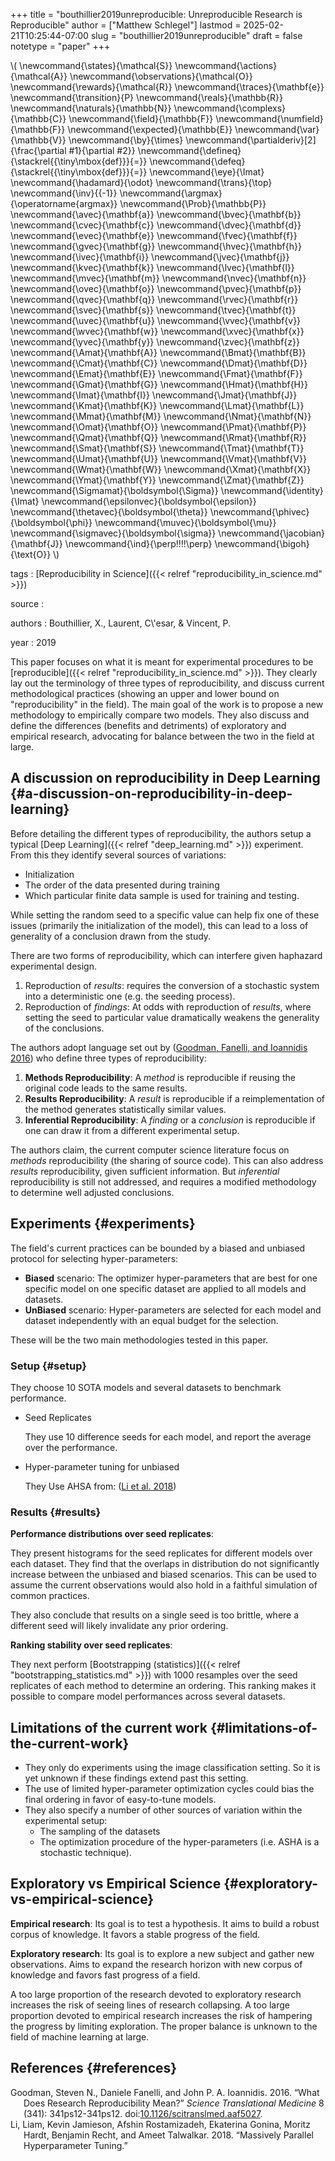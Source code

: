 +++
title = "bouthillier2019unreproducible: Unreproducible Research is Reproducible"
author = ["Matthew Schlegel"]
lastmod = 2025-02-21T10:25:44-07:00
slug = "bouthillier2019unreproducible"
draft = false
notetype = "paper"
+++

\\( \newcommand{\states}{\mathcal{S}}
\newcommand{\actions}{\mathcal{A}}
\newcommand{\observations}{\mathcal{O}}
\newcommand{\rewards}{\mathcal{R}}
\newcommand{\traces}{\mathbf{e}}
\newcommand{\transition}{P}
\newcommand{\reals}{\mathbb{R}}
\newcommand{\naturals}{\mathbb{N}}
\newcommand{\complexs}{\mathbb{C}}
\newcommand{\field}{\mathbb{F}}
\newcommand{\numfield}{\mathbb{F}}
\newcommand{\expected}{\mathbb{E}}
\newcommand{\var}{\mathbb{V}}
\newcommand{\by}{\times}
\newcommand{\partialderiv}[2]{\frac{\partial #1}{\partial #2}}
\newcommand{\defineq}{\stackrel{{\tiny\mbox{def}}}{=}}
\newcommand{\defeq}{\stackrel{{\tiny\mbox{def}}}{=}}
\newcommand{\eye}{\Imat}
\newcommand{\hadamard}{\odot}
\newcommand{\trans}{\top}
\newcommand{\inv}{{-1}}
\newcommand{\argmax}{\operatorname{argmax}}
\newcommand{\Prob}{\mathbb{P}}
\newcommand{\avec}{\mathbf{a}}
\newcommand{\bvec}{\mathbf{b}}
\newcommand{\cvec}{\mathbf{c}}
\newcommand{\dvec}{\mathbf{d}}
\newcommand{\evec}{\mathbf{e}}
\newcommand{\fvec}{\mathbf{f}}
\newcommand{\gvec}{\mathbf{g}}
\newcommand{\hvec}{\mathbf{h}}
\newcommand{\ivec}{\mathbf{i}}
\newcommand{\jvec}{\mathbf{j}}
\newcommand{\kvec}{\mathbf{k}}
\newcommand{\lvec}{\mathbf{l}}
\newcommand{\mvec}{\mathbf{m}}
\newcommand{\nvec}{\mathbf{n}}
\newcommand{\ovec}{\mathbf{o}}
\newcommand{\pvec}{\mathbf{p}}
\newcommand{\qvec}{\mathbf{q}}
\newcommand{\rvec}{\mathbf{r}}
\newcommand{\svec}{\mathbf{s}}
\newcommand{\tvec}{\mathbf{t}}
\newcommand{\uvec}{\mathbf{u}}
\newcommand{\vvec}{\mathbf{v}}
\newcommand{\wvec}{\mathbf{w}}
\newcommand{\xvec}{\mathbf{x}}
\newcommand{\yvec}{\mathbf{y}}
\newcommand{\zvec}{\mathbf{z}}
\newcommand{\Amat}{\mathbf{A}}
\newcommand{\Bmat}{\mathbf{B}}
\newcommand{\Cmat}{\mathbf{C}}
\newcommand{\Dmat}{\mathbf{D}}
\newcommand{\Emat}{\mathbf{E}}
\newcommand{\Fmat}{\mathbf{F}}
\newcommand{\Gmat}{\mathbf{G}}
\newcommand{\Hmat}{\mathbf{H}}
\newcommand{\Imat}{\mathbf{I}}
\newcommand{\Jmat}{\mathbf{J}}
\newcommand{\Kmat}{\mathbf{K}}
\newcommand{\Lmat}{\mathbf{L}}
\newcommand{\Mmat}{\mathbf{M}}
\newcommand{\Nmat}{\mathbf{N}}
\newcommand{\Omat}{\mathbf{O}}
\newcommand{\Pmat}{\mathbf{P}}
\newcommand{\Qmat}{\mathbf{Q}}
\newcommand{\Rmat}{\mathbf{R}}
\newcommand{\Smat}{\mathbf{S}}
\newcommand{\Tmat}{\mathbf{T}}
\newcommand{\Umat}{\mathbf{U}}
\newcommand{\Vmat}{\mathbf{V}}
\newcommand{\Wmat}{\mathbf{W}}
\newcommand{\Xmat}{\mathbf{X}}
\newcommand{\Ymat}{\mathbf{Y}}
\newcommand{\Zmat}{\mathbf{Z}}
\newcommand{\Sigmamat}{\boldsymbol{\Sigma}}
\newcommand{\identity}{\Imat}
\newcommand{\epsilonvec}{\boldsymbol{\epsilon}}
\newcommand{\thetavec}{\boldsymbol{\theta}}
\newcommand{\phivec}{\boldsymbol{\phi}}
\newcommand{\muvec}{\boldsymbol{\mu}}
\newcommand{\sigmavec}{\boldsymbol{\sigma}}
\newcommand{\jacobian}{\mathbf{J}}
\newcommand{\ind}{\perp\!\!\!\!\perp}
\newcommand{\bigoh}{\text{O}}
\\)

tags
: [Reproducibility in Science]({{< relref "reproducibility_in_science.md" >}})

source
:


authors
: Bouthillier, X., Laurent, C\\'esar, &amp; Vincent, P.

year
: 2019

This paper focuses on what it is meant for experimental procedures to be [reproducible]({{< relref "reproducibility_in_science.md" >}}). They clearly lay out the terminology of three types of reproducibility, and discuss current methodological practices (showing an upper and lower bound on "reproducibility" in the field). The main goal of the work is to propose a new methodology to empirically compare two models. They also discuss and define the differences (benefits and detriments) of exploratory and empirical research, advocating for balance between the two in the field at large.


## A discussion on reproducibility in Deep Learning {#a-discussion-on-reproducibility-in-deep-learning}

Before detailing the different types of reproducibility, the authors setup a typical [Deep Learning]({{< relref "deep_learning.md" >}}) experiment. From this they identify several sources of variations:

-   Initialization
-   The order of the data presented during training
-   Which particular finite data sample is used for training and testing.

While setting the random seed to a specific value can help fix one of these issues (primarily the initialization of the model), this can lead to a loss of generality of a conclusion drawn from the study.

There are two forms of reproducibility, which can interfere given haphazard experimental design.

1.  Reproduction of _results_: requires the conversion of a stochastic system into a deterministic one (e.g. the seeding process).
2.  Reproduction of _findings_: At odds with reproduction of _results_, where setting the seed to particular value dramatically weakens the generality of the conclusions.

The authors adopt language set out by (<a href="#citeproc_bib_item_1">Goodman, Fanelli, and Ioannidis 2016</a>) who define three types of reproducibility:

1.  **Methods Reproducibility**: A _method_ is reproducible if reusing the original code leads to the same results.
2.  **Results Reproducibility**: A _result_ is reproducible if a reimplementation of the method generates statistically similar values.
3.  **Inferential Reproducibility**: A _finding_ or a _conclusion_ is reproducible if one can draw it from a different experimental setup.

The authors claim, the current computer science literature focus on _methods_ reproducibility (the sharing of source code). This can also address _results_ reproducibility, given sufficient information. But _inferential_ reproducibility is still not addressed, and requires a modified methodology to determine well adjusted conclusions.


## Experiments {#experiments}

The field's current practices can be bounded by a biased and unbiased protocol for selecting hyper-parameters:

-   **Biased** scenario: The optimizer hyper-parameters that are best for one specific model on one specific dataset are applied to all models and datasets.
-   **UnBiased** scenario: Hyper-parameters are selected for each model and dataset independently with an equal budget for the selection.

These will be the two main methodologies tested in this paper.


### Setup {#setup}

They choose 10 SOTA models and several datasets to benchmark performance.

<!--list-separator-->

-  Seed Replicates

    They use 10 difference seeds for each model, and report the average over the performance.

<!--list-separator-->

-  Hyper-parameter tuning for unbiased

    They Use AHSA from: (<a href="#citeproc_bib_item_2">Li et al. 2018</a>)


### Results {#results}

**Performance distributions over seed replicates**:

They present histograms for the seed replicates for different models over each dataset. They find that the overlaps in distribution do not significantly increase between the unbiased and biased scenarios. This can be used to assume the current observations would also hold in a faithful simulation of common practices.

They also conclude that results on a single seed is too brittle, where a different seed will likely invalidate any prior ordering.

**Ranking stability over seed replicates**:

They next perform [Bootstrapping (statistics)]({{< relref "bootstrapping_statistics.md" >}}) with 1000 resamples over the seed replicates of each method to determine an ordering. This ranking makes it possible to compare model performances across several datasets.


## Limitations of the current work {#limitations-of-the-current-work}

-   They only do experiments using the image classification setting. So it is yet unknown if these findings extend past this setting.
-   The use of limited hyper-parameter optimization cycles could bias the final ordering in favor of easy-to-tune models.
-   They also specify a number of other sources of variation within the experimental setup:
    -   The sampling of the datasets
    -   The optimization procedure of the hyper-parameters (i.e. ASHA is a stochastic technique).


## Exploratory vs Empirical Science {#exploratory-vs-empirical-science}

**Empirical research**: Its goal is to test a hypothesis. It aims to build a robust corpus of knowledge. It favors a stable progress of the field.

**Exploratory research**: Its goal is to explore a new subject and gather new observations. Aims to expand the research horizon with new corpus of knowledge and favors fast progress of a field.

A too large proportion of the research devoted to exploratory research increases the risk of seeing lines of research collapsing. A too large proportion devoted to empirical research increases the risk of hampering the progress by limiting exploration. The proper balance is unknown to the field of machine learning at large.


## References {#references}



<style>.csl-entry{text-indent: -1.5em; margin-left: 1.5em;}</style><div class="csl-bib-body">
  <div class="csl-entry"><a id="citeproc_bib_item_1"></a>Goodman, Steven N., Daniele Fanelli, and John P. A. Ioannidis. 2016. “What Does Research Reproducibility Mean?” <i>Science Translational Medicine</i> 8 (341): 341ps12-341ps12. doi:<a href="https://doi.org/10.1126/scitranslmed.aaf5027">10.1126/scitranslmed.aaf5027</a>.</div>
  <div class="csl-entry"><a id="citeproc_bib_item_2"></a>Li, Liam, Kevin Jamieson, Afshin Rostamizadeh, Ekaterina Gonina, Moritz Hardt, Benjamin Recht, and Ameet Talwalkar. 2018. “Massively Parallel Hyperparameter Tuning.”</div>
</div>
